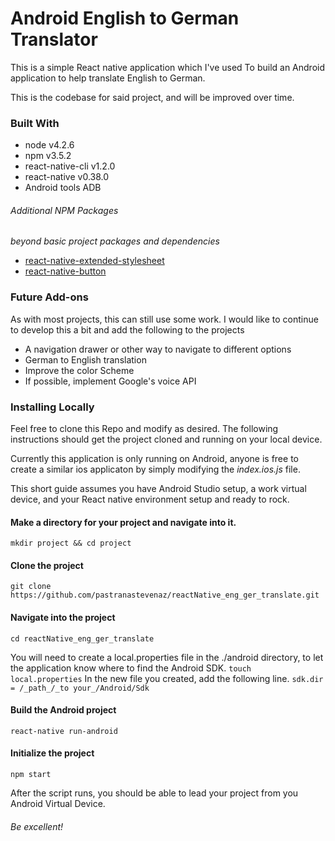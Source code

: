 # Android English to German Translator
This is a simple React native application which I've used
To build an Android application to help translate English
to German.

This is the codebase for said project, and will be improved over time.

### Built With
* node v4.2.6
* npm v3.5.2
* react-native-cli v1.2.0
* react-native v0.38.0
* Android tools ADB

###### Additional NPM Packages
_beyond basic project packages and dependencies_
* [react-native-extended-stylesheet](https://www.npmjs.com/package/react-native-extended-stylesheet)  
* [react-native-button](https://www.npmjs.com/package/react-native-button)

### Future Add-ons
As with most projects, this can still use some work.
I would like to continue to develop this a bit and add the
following to the projects

* A navigation drawer or other way to navigate to different options
* German to English translation
* Improve the color Scheme
* If possible, implement Google's voice API

### Installing Locally
Feel free to clone this Repo and modify as desired.
The following instructions should get the project cloned and running on your local device.

Currently this application is only running on Android, anyone is free to create a similar ios applicaton by simply
modifying the _index.ios.js_ file.

This short guide assumes you have Android Studio setup, a work virtual device, and your React native environment setup and ready to rock.

#### Make a directory for your project and navigate into it.
`mkdir project && cd project`

#### Clone the project
`git clone https://github.com/pastranastevenaz/reactNative_eng_ger_translate.git`

#### Navigate into the project
`cd reactNative_eng_ger_translate`

You will need to create a local.properties file in the ./android directory, to let the application know where to find the Android SDK.
`touch local.properties`
In the new file you created, add the following line.
`sdk.dir = /_path_/_to your_/Android/Sdk`


#### Build the Android project
`react-native run-android`

#### Initialize the project
`npm start`

After the script runs, you should be able to lead your project from you Android Virtual Device.

###### Be excellent!
